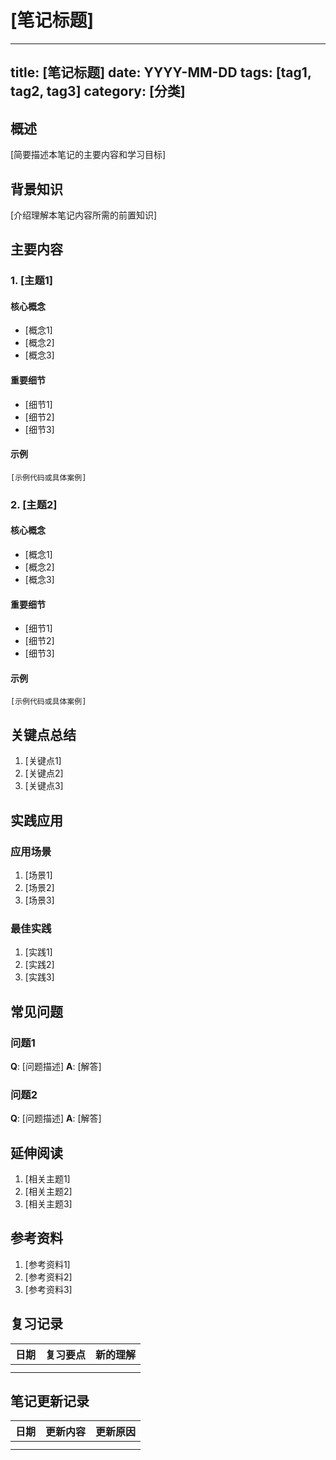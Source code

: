 # [笔记标题]

---
title: [笔记标题]
date: YYYY-MM-DD
tags: [tag1, tag2, tag3]
category: [分类]
---

## 概述

[简要描述本笔记的主要内容和学习目标]

## 背景知识

[介绍理解本笔记内容所需的前置知识]

## 主要内容

### 1. [主题1]

#### 核心概念
- [概念1]
- [概念2]
- [概念3]

#### 重要细节
- [细节1]
- [细节2]
- [细节3]

#### 示例
```
[示例代码或具体案例]
```

### 2. [主题2]

#### 核心概念
- [概念1]
- [概念2]
- [概念3]

#### 重要细节
- [细节1]
- [细节2]
- [细节3]

#### 示例
```
[示例代码或具体案例]
```

## 关键点总结

1. [关键点1]
2. [关键点2]
3. [关键点3]

## 实践应用

### 应用场景
1. [场景1]
2. [场景2]
3. [场景3]

### 最佳实践
1. [实践1]
2. [实践2]
3. [实践3]

## 常见问题

### 问题1
**Q**: [问题描述]
**A**: [解答]

### 问题2
**Q**: [问题描述]
**A**: [解答]

## 延伸阅读

1. [相关主题1]
2. [相关主题2]
3. [相关主题3]

## 参考资料

1. [参考资料1]
2. [参考资料2]
3. [参考资料3]

## 复习记录

| 日期 | 复习要点 | 新的理解 |
|------|----------|----------|
|      |          |          |
|      |          |          |

## 笔记更新记录

| 日期 | 更新内容 | 更新原因 |
|------|----------|----------|
|      |          |          |
|      |          |          |